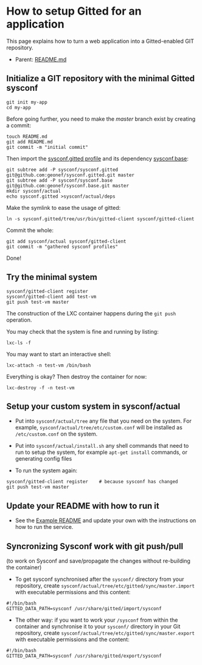 # How to setup Gitted for an application

This page explains how to turn a web application into a Gitted-enabled
GIT repository.

* Parent: [README.md](../README.md)


## Initialize a GIT repository with the minimal Gitted sysconf

```
git init my-app
cd my-app
```

Before going further, you need to make the *master* branch exist by
creating a commit:
```
touch README.md
git add README.md
git commit -m "initial commit"
```

Then import the
[sysconf.gitted profile](https://github.com/geonef/sysconf.gitted) and
its dependency [sysconf.base](https://github.com/geonef/sysconf.base):

```
git subtree add -P sysconf/sysconf.gitted git@github.com:geonef/sysconf.gitted.git master
git subtree add -P sysconf/sysconf.base git@github.com:geonef/sysconf.base.git master
mkdir sysconf/actual
echo sysconf.gitted >sysconf/actual/deps
```

Make the symlink to ease the usage of gitted:
```
ln -s sysconf.gitted/tree/usr/bin/gitted-client sysconf/gitted-client
```

Commit the whole:
```
git add sysconf/actual sysconf/gitted-client
git commit -m "gathered sysconf profiles"
```
Done!


## Try the minimal system

```
sysconf/gitted-client register
sysconf/gitted-client add test-vm
git push test-vm master
```

The construction of the LXC container happens during the ```git
push``` operation.

You may check that the system is fine and running by listing:
```
lxc-ls -f
```

You may want to start an interactive shell:
```
lxc-attach -n test-vm /bin/bash
```

Everything is okay? Then destroy the container for now:
```
lxc-destroy -f -n test-vm
```

## Setup your custom system in sysconf/actual

* Put into ```sysconf/actual/tree``` any file that you need on
  the system. For example,
  ```sysconf/actual/tree/etc/custom.conf``` will be installed
  as ```/etc/custom.conf``` on the system.
  
* Put into ```sysconf/actual/install.sh``` any shell commands
  that need to run to setup the system, for example ```apt-get
  install``` commands, or generating config files

* To run the system again:
```
sysconf/gitted-client register    # because sysconf has changed
git push test-vm master
```

## Update your README with how to run it

* See the [Example README](example-of-readme.md) and update your own
  with the instructions on how to run the service.

## Syncronizing Sysconf work with git push/pull

(to work on Sysconf and save/propagate the changes without re-building the container)

* To get sysconf synchronised after the ```sysconf/``` directory from your repository, create ```sysconf/actual/tree/etc/gitted/sync/master.import``` with executable permissions and this content:
```
#!/bin/bash
GITTED_DATA_PATH=sysconf /usr/share/gitted/import/sysconf
``` 
* The other way: if you want to work your ```/sysconf``` from within the container and synchronise it to your ```sysconf/``` directory in your Git repository, create ```sysconf/actual/tree/etc/gitted/sync/master.export``` with executable permissions and the content:
```
#!/bin/bash
GITTED_DATA_PATH=sysconf /usr/share/gitted/export/sysconf
```
